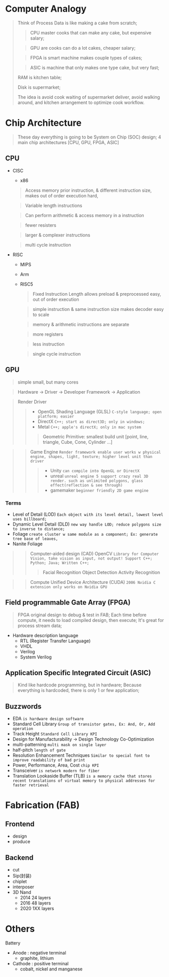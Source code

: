 # Computer Analogy
> Think of Process Data is like making a cake from scratch; 
> > CPU master cooks that can make any cake, but expensive salary; 
> 
> > GPU are cooks can do a lot cakes, cheaper salary;
> 
> > FPGA is smart machine makes couple types of cakes;
> 
> > ASIC is machine that only makes one type cake, but very fast; 
> 
> RAM is kitchen table; 
> 
> Disk is supermarket; 
> 
> The idea is avoid cook waiting of supermarket deliver, avoid walking around, and kitchen arrangement to optimize cook workflow.

# Chip Architecture
> These day everything is going to be System on Chip (SOC) design; 4 main chip architectures [CPU, GPU, FPGA, ASIC]
## CPU
  - CISC
    - x86
    > Access memory prior instruction, & different instruction size, makes out of order execution hard, 

    > Variable length instructions

    > Can perform arithmetic & access memory in a instruction

    > fewer resisters

    > larger & complexer instructions

    > multi cycle instruction
  - RISC
    - MIPS
    - Arm
    - RISC5
      > Fixed Instruction Length allows preload & preprocessed easy, out of order execution 

      > simple instruction & same instruction size makes decoder easy to scale

      > memory & arithmetic instructions are separate

      > more registers

      > less instruction

      > single cycle instruction
## GPU
> simple small, but many cores

> Hardware -> Driver -> Developer Framework -> Application

> Render Driver
>> - OpenGL Shading Language (GLSL) `C-style language; open platform; easier`
>> - DirectX `C++; start as direct3D; only in windows;`
>> - Metal `C++; apple's directX; only in mac system`
>>> Geometric Primitive: smallest build unit [point, line, triangle, Cube, Cone, Cylinder ...]

>> Game Engine `Render framework enable user works w physical engine, shapes, light, texture; higher level unit than driver`
>>> - Unity `can compile into OpenGL or DirectX`
>>> - unreal `unreal engine 5 support crazy real 3D render. such as unlimited polygons, glass effect(reflection & see through)`
>>> - gamemaker `beginner friendly 2D game engine`

### Terms
- Level of Detail (LOD) `Each object with its level detail, lowest level uses billboard;`
- Dynamic Level Detail (DLD) `new way handle LOD; reduce polygons size to inverse to distance;`
- Foliage `create cluster w same module as a component; Ex: generate tree base of leaves,`
- Nanite Foliage

>> Computer-aided design (CAD) 
>> OpenCV `Library for Computer Vision, take vision as input, not output! Support C++; Python; Java; Written C++;`
>>> Facial Recognition
>>> Object Detection
>>> Activity Recognition

>> Compute Unified Device Architecture (CUDA) `2006 Nvidia C extension only works on Nvidia GPU`

## Field programmable Gate Array (FPGA)
> FPGA original design to debug & test in FAB; Each time before compute, it needs to load compiled design, then execute; It's great for process stream data;
- Hardware description language
  - RTL (Register Transfer Language)
  - VHDL
  - Verilog
  - System Verilog
## Application Specific Integrated Circuit (ASIC)
> Kind like hardcode programming, but in hardware; Because everything is hardcoded, there is only 1 or few application;

## Buzzwords
- EDA `is hardware design software`
- Standard Cell Library `Group of transistor gates, Ex: And, Or, Add operation`
- Track Height `Standard Cell Library KPI`
- Design for Manufacturability -> Design Technology Co-Optimization
- multi-patterning `multi mask on single layer`
- half-pitch `length of gate`
- Resolution Enhancement Techniques `Similar to special font to improve readability of bad print`
- Power, Performance, Area, Cost `chip KPI`
- Transceiver `is network modern for fiber`
- Translation Lookaside Buffer (TLB) `is a memory cache that stores recent translations of virtual memory to physical addresses for faster retrieval`

# Fabrication (FAB)
## Frontend
  - design
  - produce
## Backend
  - cut
  - Sip(封装)
  - chiplet
  - interposer
  - 3D Nand
    - 2014 24 layers
    - 2016 48 layers
    - 2020 1XX layers

# Others
Battery
- Anode : negative terminal
  - graphite, lithium
- Cathode : positive terminal
  - cobalt, nickel and manganese